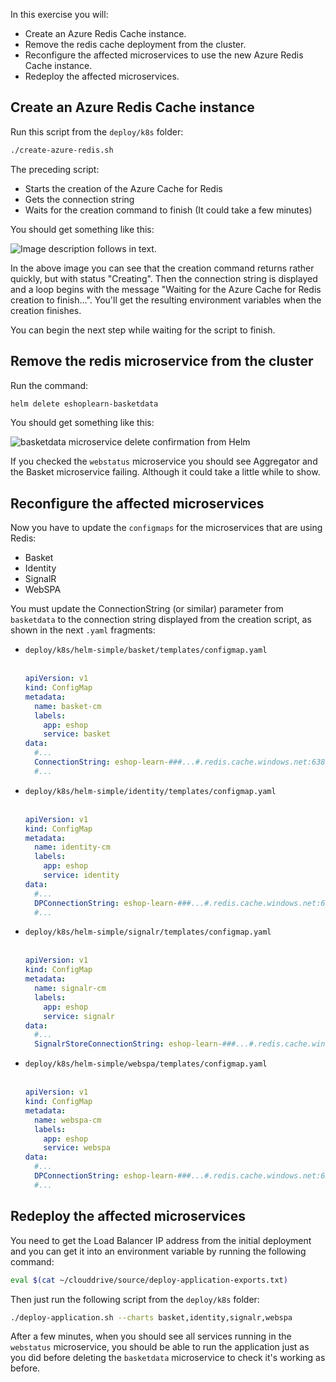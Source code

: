 In this exercise you will:

- Create an Azure Redis Cache instance.
- Remove the redis cache deployment from the cluster.
- Reconfigure the affected microservices to use the new Azure Redis Cache instance.
- Redeploy the affected microservices.

## Create an Azure Redis Cache instance

Run this script from the `deploy/k8s` folder:

```bash
./create-azure-redis.sh
```

The preceding script:

- Starts the creation of the Azure Cache for Redis
- Gets the connection string
- Waits for the creation command to finish (It could take a few minutes)

You should get something like this:

![Image description follows in text.](media/create-azure-redis.png)

In the above image you can see that the creation command returns rather quickly, but with status "Creating". Then the connection string is displayed and a loop begins with the message "Waiting for the Azure Cache for Redis creation to finish...". You'll get the resulting environment variables when the creation finishes.

You can begin the next step while waiting for the script to finish.

## Remove the redis microservice from the cluster

Run the command:

```bash
helm delete eshoplearn-basketdata
```

You should get something like this:

![basketdata microservice delete confirmation from Helm](media/delete-basketdata.png)

If you checked the `webstatus` microservice you should see Aggregator and the Basket microservice failing. Although it could take a little while to show.

## Reconfigure the affected microservices

Now you have to update the `configmaps` for the microservices that are using Redis:

- Basket
- Identity
- SignalR
- WebSPA

You must update the ConnectionString (or similar) parameter from `basketdata` to the connection string displayed from the creation script, as shown in the next `.yaml` fragments:

- `deploy/k8s/helm-simple/basket/templates/configmap.yaml`<br><br>

    ```yml
    apiVersion: v1
    kind: ConfigMap
    metadata:
      name: basket-cm
      labels:
        app: eshop
        service: basket
    data:
      #...
      ConnectionString: eshop-learn-###...#.redis.cache.windows.net:6380,password=XXX...,ssl=True,abortConnect=False
      #...
    ```

- `deploy/k8s/helm-simple/identity/templates/configmap.yaml`<br><br>

    ```yml
    apiVersion: v1
    kind: ConfigMap
    metadata:
      name: identity-cm
      labels:
        app: eshop
        service: identity
    data:
      #...
      DPConnectionString: eshop-learn-###...#.redis.cache.windows.net:6380,password=XXX...,ssl=True,abortConnect=False
      #...
    ```

- `deploy/k8s/helm-simple/signalr/templates/configmap.yaml`<br><br>

    ```yml
    apiVersion: v1
    kind: ConfigMap
    metadata:
      name: signalr-cm
      labels:
        app: eshop
        service: signalr
    data:
      #...
      SignalrStoreConnectionString: eshop-learn-###...#.redis.cache.windows.net:6380,password=XXX...,ssl=True,abortConnect=False
    ```

- `deploy/k8s/helm-simple/webspa/templates/configmap.yaml`<br><br>

    ```yml
    apiVersion: v1
    kind: ConfigMap
    metadata:
      name: webspa-cm
      labels:
        app: eshop
        service: webspa
    data:
      #...
      DPConnectionString: eshop-learn-###...#.redis.cache.windows.net:6380,password=XXX...,ssl=True,abortConnect=False
      #...
    ```

## Redeploy the affected microservices

You need to get the Load Balancer IP address from the initial deployment and you can get it into an environment variable by running the following command:

```bash
eval $(cat ~/clouddrive/source/deploy-application-exports.txt)
```

Then just run the following script from the `deploy/k8s` folder:

```bash
./deploy-application.sh --charts basket,identity,signalr,webspa
```

After a few minutes, when you should see all services running in the `webstatus` microservice, you should be able to run the application just as you did before deleting the `basketdata` microservice to check it's working as before.
